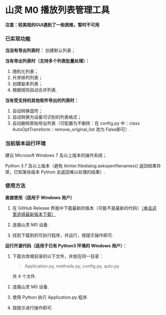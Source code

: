 # 山灵 M0 播放列表管理工具

**注意：较美观的GUI遇到了一些困难，暂时不可用**

### 已实现功能
**当没有导出列表时：** 创建默认列表；

**当有导出列表时（支持多个列表批量处理）：**
1. 随机化列表；
2. 升序排列列表；
3. 创建副本列表；
4. 根据规则自动合并列表.

**当有受支持的其他软件导出的列表时：**
1. 自动转换盘符；
2. 自动转换为设备可识别的列表格式；
3. 自动删除原始导出列表（可配置为不删除：在 config.py 中：class AutoOptTransform：remove_original_list 改为 False即可）.

### 当前版本运行环境
建议 Microsoft Windows 7 及以上版本的操作系统；

Python 3.7 及以上版本（避免 tkinter.filedialog.askopenfilenames() 返回结果异常，已知某些版本 Python 会返回难以处理的结果）. 

### 使用方法
**直接使用（适用于 Windows 用户）**
1. 在 GitHub Release 界面中下载最新的版本（可能不是最新的代码）[（单击这里选择最新版本下载）](https://github.com/ClokMuch/M0_Playlist_Mgr/releases)

2. 连接山灵 M0 设备.

3. 找到下载到的可执行程序，并运行，按提示操作即可.

**运行开源代码（适用于已有 Python3 环境的 Windows 用户）：**
1. 下载仓库根目录的以下文件，并放在同一目录：
   
   > Application.py, methods.py, config.py, auto.py
   
   共 4 个文件.

2. 连接山灵 M0 设备.

3. 使用 Python 执行 Application.py 程序.

4. 按提示进行操作即可.
